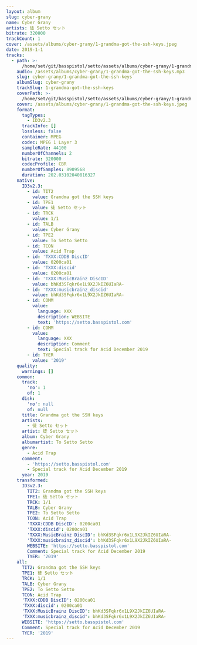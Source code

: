 ```yaml
---
layout: album
slug: cyber-grany
name: Cyber Grany
artists: 徒 Setto セット
bitrate: 320000
trackCount: 1
cover: /assets/albums/cyber-grany/1-grandma-got-the-ssh-keys.jpeg
date: 2019-1-1
tracks:
  - path: >-
      /home/set/git/basspistol/setto/assets/albums/cyber-grany/1-grandma-got-the-ssh-keys.mp3
    audio: /assets/albums/cyber-grany/1-grandma-got-the-ssh-keys.mp3
    slug: cyber-grany/1-grandma-got-the-ssh-keys
    albumSlug: cyber-grany
    trackSlug: 1-grandma-got-the-ssh-keys
    coverPath: >-
      /home/set/git/basspistol/setto/assets/albums/cyber-grany/1-grandma-got-the-ssh-keys.jpeg
    cover: /assets/albums/cyber-grany/1-grandma-got-the-ssh-keys.jpeg
    format:
      tagTypes:
        - ID3v2.3
      trackInfo: []
      lossless: false
      container: MPEG
      codec: MPEG 1 Layer 3
      sampleRate: 44100
      numberOfChannels: 2
      bitrate: 320000
      codecProfile: CBR
      numberOfSamples: 8909568
      duration: 202.03102040816327
    native:
      ID3v2.3:
        - id: TIT2
          value: Grandma got the SSH keys
        - id: TPE1
          value: 徒 Setto セット
        - id: TRCK
          value: 1/1
        - id: TALB
          value: Cyber Grany
        - id: TPE2
          value: To Setto Setto
        - id: TCON
          value: Acid Trap
        - id: 'TXXX:CDDB DiscID'
          value: 0200ca01
        - id: 'TXXX:discid'
          value: 0200ca01
        - id: 'TXXX:MusicBrainz DiscID'
          value: bhKd3SFqkr6x1L9X2JkIZ6UIaRA-
        - id: 'TXXX:musicbrainz_discid'
          value: bhKd3SFqkr6x1L9X2JkIZ6UIaRA-
        - id: COMM
          value:
            language: XXX
            description: WEBSITE
            text: 'https://setto.basspistol.com'
        - id: COMM
          value:
            language: XXX
            description: Comment
            text: Special track for Acid December 2019
        - id: TYER
          value: '2019'
    quality:
      warnings: []
    common:
      track:
        'no': 1
        of: 1
      disk:
        'no': null
        of: null
      title: Grandma got the SSH keys
      artists:
        - 徒 Setto セット
      artist: 徒 Setto セット
      album: Cyber Grany
      albumartist: To Setto Setto
      genre:
        - Acid Trap
      comment:
        - 'https://setto.basspistol.com'
        - Special track for Acid December 2019
      year: 2019
    transformed:
      ID3v2.3:
        TIT2: Grandma got the SSH keys
        TPE1: 徒 Setto セット
        TRCK: 1/1
        TALB: Cyber Grany
        TPE2: To Setto Setto
        TCON: Acid Trap
        'TXXX:CDDB DiscID': 0200ca01
        'TXXX:discid': 0200ca01
        'TXXX:MusicBrainz DiscID': bhKd3SFqkr6x1L9X2JkIZ6UIaRA-
        'TXXX:musicbrainz_discid': bhKd3SFqkr6x1L9X2JkIZ6UIaRA-
        WEBSITE: 'https://setto.basspistol.com'
        Comment: Special track for Acid December 2019
        TYER: '2019'
    all:
      TIT2: Grandma got the SSH keys
      TPE1: 徒 Setto セット
      TRCK: 1/1
      TALB: Cyber Grany
      TPE2: To Setto Setto
      TCON: Acid Trap
      'TXXX:CDDB DiscID': 0200ca01
      'TXXX:discid': 0200ca01
      'TXXX:MusicBrainz DiscID': bhKd3SFqkr6x1L9X2JkIZ6UIaRA-
      'TXXX:musicbrainz_discid': bhKd3SFqkr6x1L9X2JkIZ6UIaRA-
      WEBSITE: 'https://setto.basspistol.com'
      Comment: Special track for Acid December 2019
      TYER: '2019'
---
```

